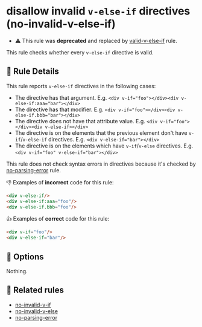 # disallow invalid `v-else-if` directives (no-invalid-v-else-if)

- :warning: This rule was **deprecated** and replaced by [valid-v-else-if](valid-v-else-if.md) rule.

This rule checks whether every `v-else-if` directive is valid.

## :book: Rule Details

This rule reports `v-else-if` directives in the following cases:

- The directive has that argument. E.g. `<div v-if="foo"></div><div v-else-if:aaa="bar"></div>`
- The directive has that modifier. E.g. `<div v-if="foo"></div><div v-else-if.bbb="bar"></div>`
- The directive does not have that attribute value. E.g. `<div v-if="foo"></div><div v-else-if></div>`
- The directive is on the elements that the previous element don't have `v-if`/`v-else-if` directives. E.g. `<div v-else-if="bar"></div>`
- The directive is on the elements which have `v-if`/`v-else` directives. E.g. `<div v-if="foo" v-else-if="bar"></div>`

This rule does not check syntax errors in directives because it's checked by [no-parsing-error] rule.

:-1: Examples of **incorrect** code for this rule:

```html
<div v-else-if/>
<div v-else-if:aaa="foo"/>
<div v-else-if.bbb="foo"/>
```

:+1: Examples of **correct** code for this rule:

```html
<div v-if="foo"/>
<div v-else-if="bar"/>
```

## :wrench: Options

Nothing.

## :couple: Related rules

- [no-invalid-v-if]
- [no-invalid-v-else]
- [no-parsing-error]


[no-invalid-v-if]:   no-invalid-v-if.md
[no-invalid-v-else]: no-invalid-v-else.md
[no-parsing-error]:   no-parsing-error.md

